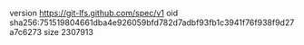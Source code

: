 version https://git-lfs.github.com/spec/v1
oid sha256:751519804661dba4e926059bfd782d7adbf93fb1c3941f76f938f9d27a7c6273
size 2307913
